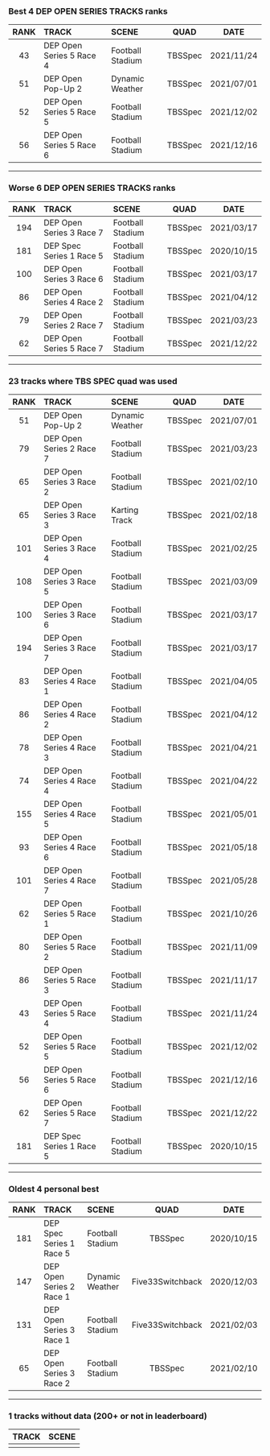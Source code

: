 ### Best 4 DEP OPEN SERIES TRACKS ranks
|RANK|TRACK|SCENE|QUAD|DATE|
|:---:|:---|:---|:---:|:---:|
|43|DEP Open Series 5 Race 4|Football Stadium|TBSSpec|2021/11/24|
|51|DEP Open Pop-Up 2|Dynamic Weather|TBSSpec|2021/07/01|
|52|DEP Open Series 5 Race 5|Football Stadium|TBSSpec|2021/12/02|
|56|DEP Open Series 5 Race 6|Football Stadium|TBSSpec|2021/12/16|
---
### Worse 6 DEP OPEN SERIES TRACKS ranks
|RANK|TRACK|SCENE|QUAD|DATE|
|:---:|:---|:---|:---:|:---:|
|194|DEP Open Series 3 Race 7|Football Stadium|TBSSpec|2021/03/17|
|181|DEP Spec Series 1 Race 5|Football Stadium|TBSSpec|2020/10/15|
|100|DEP Open Series 3 Race 6|Football Stadium|TBSSpec|2021/03/17|
|86|DEP Open Series 4 Race 2|Football Stadium|TBSSpec|2021/04/12|
|79|DEP Open Series 2 Race 7|Football Stadium|TBSSpec|2021/03/23|
|62|DEP Open Series 5 Race 7|Football Stadium|TBSSpec|2021/12/22|
---
### 23 tracks where TBS SPEC quad was used
|RANK|TRACK|SCENE|QUAD|DATE|
|:---:|:---|:---|:---:|:---:|
|51|DEP Open Pop-Up 2|Dynamic Weather|TBSSpec|2021/07/01|
|79|DEP Open Series 2 Race 7|Football Stadium|TBSSpec|2021/03/23|
|65|DEP Open Series 3 Race 2|Football Stadium|TBSSpec|2021/02/10|
|65|DEP Open Series 3 Race 3|Karting Track|TBSSpec|2021/02/18|
|101|DEP Open Series 3 Race 4|Football Stadium|TBSSpec|2021/02/25|
|108|DEP Open Series 3 Race 5|Football Stadium|TBSSpec|2021/03/09|
|100|DEP Open Series 3 Race 6|Football Stadium|TBSSpec|2021/03/17|
|194|DEP Open Series 3 Race 7|Football Stadium|TBSSpec|2021/03/17|
|83|DEP Open Series 4 Race 1|Football Stadium|TBSSpec|2021/04/05|
|86|DEP Open Series 4 Race 2|Football Stadium|TBSSpec|2021/04/12|
|78|DEP Open Series 4 Race 3|Football Stadium|TBSSpec|2021/04/21|
|74|DEP Open Series 4 Race 4|Football Stadium|TBSSpec|2021/04/22|
|155|DEP Open Series 4 Race 5|Football Stadium|TBSSpec|2021/05/01|
|93|DEP Open Series 4 Race 6|Football Stadium|TBSSpec|2021/05/18|
|101|DEP Open Series 4 Race 7|Football Stadium|TBSSpec|2021/05/28|
|62|DEP Open Series 5 Race 1|Football Stadium|TBSSpec|2021/10/26|
|80|DEP Open Series 5 Race 2|Football Stadium|TBSSpec|2021/11/09|
|86|DEP Open Series 5 Race 3|Football Stadium|TBSSpec|2021/11/17|
|43|DEP Open Series 5 Race 4|Football Stadium|TBSSpec|2021/11/24|
|52|DEP Open Series 5 Race 5|Football Stadium|TBSSpec|2021/12/02|
|56|DEP Open Series 5 Race 6|Football Stadium|TBSSpec|2021/12/16|
|62|DEP Open Series 5 Race 7|Football Stadium|TBSSpec|2021/12/22|
|181|DEP Spec Series 1 Race 5|Football Stadium|TBSSpec|2020/10/15|
---
### Oldest 4 personal best
|RANK|TRACK|SCENE|QUAD|DATE|
|:---:|:---|:---|:---:|:---:|
|181|DEP Spec Series 1 Race 5|Football Stadium|TBSSpec|2020/10/15|
|147|DEP Open Series 2 Race 1|Dynamic Weather|Five33Switchback|2020/12/03|
|131|DEP Open Series 3 Race 1|Football Stadium|Five33Switchback|2021/02/03|
|65|DEP Open Series 3 Race 2|Football Stadium|TBSSpec|2021/02/10|
---
### 1 tracks without data (200+ or not in leaderboard)
|TRACK|SCENE|
|:---|:---|
|||
